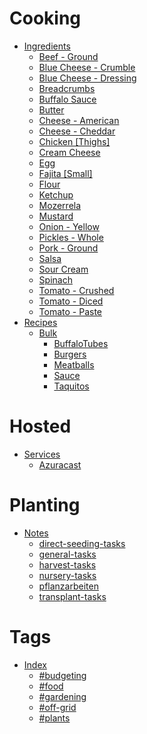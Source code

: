 #
# Cooking
- [Ingredients](ingredients.md)
	- [Beef - Ground](beef_-_ground.md)
	- [Blue Cheese - Crumble](blue_cheese_-_crumble.md)
	- [Blue Cheese - Dressing](blue_cheese_-_dressing.md)
	- [Breadcrumbs](breadcrumbs.md)
	- [Buffalo Sauce](buffalo_sauce.md)
	- [Butter](butter.md)
	- [Cheese - American](cheese_-_american.md)
	- [Cheese - Cheddar](cheese_-_cheddar.md)
	- [Chicken  [Thighs]](chicken__[thighs].md)
	- [Cream Cheese](cream_cheese.md)
	- [Egg](egg.md)
	- [Fajita [Small]](fajita_[small].md)
	- [Flour](flour.md)
	- [Ketchup](ketchup.md)
	- [Mozerrela ](mozerrela_.md)
	- [Mustard](mustard.md)
	- [Onion - Yellow](onion_-_yellow.md)
	- [Pickles - Whole](pickles_-_whole.md)
	- [Pork - Ground](pork_-_ground.md)
	- [Salsa](salsa.md)
	- [Sour Cream](sour_cream.md)
	- [Spinach](spinach.md)
	- [Tomato - Crushed](tomato_-_crushed.md)
	- [Tomato - Diced](tomato_-_diced.md)
	- [Tomato - Paste](tomato_-_paste.md)
- [Recipes]()
	- [Bulk]()
		- [BuffaloTubes](buffalotubes.md)
		- [Burgers](burgers.md)
		- [Meatballs](meatballs.md)
		- [Sauce](sauce.md)
		- [Taquitos](taquitos.md)
# Hosted
- [Services]()
	- [Azuracast](azuracast.md)
# Planting
- [Notes]()
	- [direct-seeding-tasks](direct-seeding-tasks.md)
	- [general-tasks](general-tasks.md)
	- [harvest-tasks](harvest-tasks.md)
	- [nursery-tasks](nursery-tasks.md)
	- [pflanzarbeiten](pflanzarbeiten.md)
	- [transplant-tasks](transplant-tasks.md)
# Tags
- [Index](index.md)
	- [#budgeting](tag-budgeting.md)
	- [#food](tag-food.md)
	- [#gardening](tag-gardening.md)
	- [#off-grid](tag-off-grid.md)
	- [#plants](tag-plants.md)
